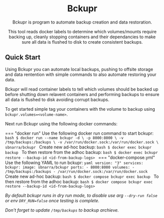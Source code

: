 <h1 align="center">
  Bckupr
</h1>

<p align="center">
Bckupr is program to automate backup creation and data restoration.
</p>
<p align="center">
This tool reads docker labels to determine which volumes/mounts require backing up, cleanly stopping containers and their dependancies to make sure all data is flushed to disk to create consistent backups.
</p>

## Quick Start

Using Bckupr you can automate local backups, pushing to offsite storage and data rentention with simple commands to also automate restoring your data. 

Bckupr will read container labels to tell which volumes should be backed up before shutting down relavent containers and performing backups to ensure all data is flushed to disk avoiding corrupt backups.

<!-- https://docs.docker.com/storage/volumes/#back-up-restore-or-migrate-data-volumes -->

To get started simple tag your containers with the volume to backup using `bckupr.volumes=<volume-name>`.

Next run Bckupr using the following docker commands:

=== "docker run"
    Use the following docker run command to start bckupr:
    ```bash
    $ docker run --name bckupr -d \
        -p 8000:8000 \
        -v /tmp/backups:/backups \
        -v /var/run/docker.sock:/var/run/docker.sock \
        sbnarra/bckupr
    ```
    Create new ad-hoc backup:
    ```bash
    $ docker exec bckupr backup
    ```
    To then restore from the adhoc backup:
    ```bash
    $ docker exec bckupr restore --backup-id <id-from-backup-logs>
    ```
=== "docker-compose.yml"
    Use the following YAML to run bckupr:
    ```yaml
    version: "3"
    services:
      bckupr:
        image: sbnarra/bckupr
        ports:
          - 8000:8000
        volumes:
          - /tmp/backups:/backups
          - /var/run/docker.sock:/var/run/docker.sock
    ```
    Create new ad-hoc backup:
    ```bash
    $ docker compose bckupr exec backup
    ```
    To then restore from the adhoc backup:
    ```bash
    $ docker compose bckupr exec restore --backup-id <id-from-backup-logs>
    ```

_By default bckupr runs in dry run mode, to disable use arg `--dry-run false` or env `DRY_RUN=false` once testing is complete._

_Don't forget to update `/tmp/backups` to backup archieve._